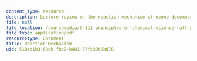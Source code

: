 ```yaml
---
content_type: resource
description: Lecture review on the reaction mechanism of ozone decomposition.
file: null
file_location: /coursemedia/5-111-principles-of-chemical-science-fall-2008/5184d1b363dbfbc7b48157fc39b9bd78_bioex_lect33.pdf
file_type: application/pdf
resourcetype: Document
title: Reaction Mechanism
uid: 5184d1b3-63db-fbc7-b481-57fc39b9bd78
---
```

